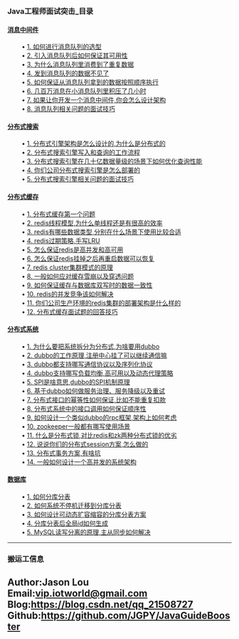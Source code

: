 ### <a name="3">Java工程师面试突击_目录</a>

#### <a name="31">[消息中间件](./Java工程师面试突击/消息中间件)</a>
&ensp;&ensp;&ensp;&ensp; • [1. 如何进行消息队列的选型](./notes/待整理.md)<br>
&ensp;&ensp;&ensp;&ensp; • [2. 引入消息队列后如何保证其可用性](./notes/待整理.md)<br>
&ensp;&ensp;&ensp;&ensp; • [3. 为什么消息队列里消费到了重复数据](./notes/待整理.md)<br>
&ensp;&ensp;&ensp;&ensp; • [4. 发到消息队列的数据不见了](./notes/待整理.md)<br>
&ensp;&ensp;&ensp;&ensp; • [5. 如何保证从消息队列拿到的数据按照顺序执行](./notes/待整理.md)<br>
&ensp;&ensp;&ensp;&ensp; • [6. 几百万消息在小消息队列里积压了几小时](./notes/待整理.md)<br>
&ensp;&ensp;&ensp;&ensp; • [7. 如果让你开发一个消息中间件,你会怎么设计架构](./notes/待整理.md)<br>
&ensp;&ensp;&ensp;&ensp; • [8. 消息队列相关问题的面试技巧](./notes/待整理.md)<br>

#### <a name="32">[分布式搜索](./Java工程师面试突击/分布式搜索)</a>
&ensp;&ensp;&ensp;&ensp; • [1. 分布式引擎架构是怎么设计的,为什么是分布式的](./notes/待整理.md)<br>
&ensp;&ensp;&ensp;&ensp; • [2. 分布式搜索引擎写入和查询的工作流程](./notes/待整理.md)<br>
&ensp;&ensp;&ensp;&ensp; • [3. 分布式搜索引擎在几十亿数据量级的场景下如何优化查询性能](./notes/待整理.md)<br>
&ensp;&ensp;&ensp;&ensp; • [4. 你们公司分布式搜索引擎是怎么部署的](./notes/待整理.md)<br>
&ensp;&ensp;&ensp;&ensp; • [5. 分布式搜索引擎相关问题的面试技巧](./notes/待整理.md)<br>

#### <a name="33">[分布式缓存](./Java工程师面试突击/分布式缓存)</a>
&ensp;&ensp;&ensp;&ensp; • [1. 分布式缓存第一个问题](./notes/待整理.md)<br>
&ensp;&ensp;&ensp;&ensp; • [2. redis线程模型,为什么单线程还是有很高的效率](./notes/待整理.md)<br>
&ensp;&ensp;&ensp;&ensp; • [3. redis有哪些数据类型,分别在什么场景下使用比较合适](./notes/待整理.md)<br>
&ensp;&ensp;&ensp;&ensp; • [4. redis过期策略,手写LRU](./notes/待整理.md)<br>
&ensp;&ensp;&ensp;&ensp; • [5. 怎么保证redis是高并发和高可用](./notes/待整理.md)<br>
&ensp;&ensp;&ensp;&ensp; • [6. 怎么保证redis挂掉之后再重启数据可以恢复](./notes/待整理.md)<br>
&ensp;&ensp;&ensp;&ensp; • [7. redis cluster集群模式的原理](./notes/待整理.md)<br>
&ensp;&ensp;&ensp;&ensp; • [8. 一般如何应对缓存雪崩以及穿透问题](./notes/待整理.md)<br>
&ensp;&ensp;&ensp;&ensp; • [9. 如何保证缓存与数据库双写时的数据一致性](./notes/待整理.md)<br>
&ensp;&ensp;&ensp;&ensp; • [10. redis的并发竞争该如何解决](./notes/待整理.md)<br>
&ensp;&ensp;&ensp;&ensp; • [11. 你们公司生产环境的redis集群的部署架构是什么样的](./notes/待整理.md)<br>
&ensp;&ensp;&ensp;&ensp; • [12. 分布式缓存面试题的回答技巧](./notes/待整理.md)<br>

#### <a name="34">[分布式系统](./Java工程师面试突击/分布式系统)</a>
&ensp;&ensp;&ensp;&ensp; • [1. 为什么要把系统拆分为分布式,为啥要用dubbo](./notes/待整理.md)<br>
&ensp;&ensp;&ensp;&ensp; • [2. dubbo的工作原理,注册中心挂了可以继续通信嘛](./notes/待整理.md)<br>
&ensp;&ensp;&ensp;&ensp; • [3. dubbo都支持哪写通信协议以及序列化协议](./notes/待整理.md)<br>
&ensp;&ensp;&ensp;&ensp; • [4. dubbo支持哪写负载均衡,高可用以及动态代理策略](./notes/待整理.md)<br>
&ensp;&ensp;&ensp;&ensp; • [5. SPI是啥意思,dubbo的SPI机制原理](./notes/待整理.md)<br>
&ensp;&ensp;&ensp;&ensp; • [6. 基于dubbo如何做服务治理、服务降级以及重试](./notes/待整理.md)<br>
&ensp;&ensp;&ensp;&ensp; • [7. 分布式接口的幂等性如何保证,比如不能重复扣款](./notes/待整理.md)<br>
&ensp;&ensp;&ensp;&ensp; • [8. 分布式系统中的接口调用如何保证顺序性](./notes/待整理.md)<br>
&ensp;&ensp;&ensp;&ensp; • [9. 如何设计一个类似dubbo的rpc框架,架构上如何考虑](./notes/待整理.md)<br>
&ensp;&ensp;&ensp;&ensp; • [10. zookeeper一般都有哪写使用场景](./notes/待整理.md)<br>
&ensp;&ensp;&ensp;&ensp; • [11. 什么是分布式锁,对比redis和zk两种分布式锁的优劣](./notes/待整理.md)<br>
&ensp;&ensp;&ensp;&ensp; • [12. 说说你们的分布式session方案,怎么做的](./notes/待整理.md)<br>
&ensp;&ensp;&ensp;&ensp; • [13. 分布式事务方案,有啥坑](./notes/待整理.md)<br>
&ensp;&ensp;&ensp;&ensp; • [14. 一般如何设计一个高并发的系统架构](./notes/待整理.md)<br>

#### <a name="35">[数据库](./Java工程师面试突击/数据库)</a>
&ensp;&ensp;&ensp;&ensp; • [1. 如何分库分表](./notes/待整理.md)<br>
&ensp;&ensp;&ensp;&ensp; • [2. 如何系统不停机迁移到分库分表](./notes/待整理.md)<br>
&ensp;&ensp;&ensp;&ensp; • [3. 如何设计可动态扩容缩容的分库分表方案](./notes/待整理.md)<br>
&ensp;&ensp;&ensp;&ensp; • [4. 分库分表后全局id如何生成](./notes/待整理.md)<br>
&ensp;&ensp;&ensp;&ensp; • [5. MySQL读写分离的原理,主从同步如何解决](./notes/待整理.md)<br>



---
### 搬运工信息
Author:Jason Lou <br>
Email:vip.iotworld@gmail.com <br>
Blog:https://blog.csdn.net/qq_21508727 <br>
Github:https://github.com/JGPY/JavaGuideBooster <br>
---
